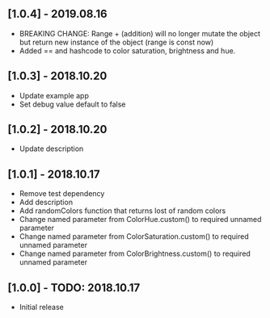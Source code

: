 ## [1.0.4] - 2019.08.16

* BREAKING CHANGE: Range + (addition) will no longer mutate the object but return new instance of the object (range is const now)
* Added == and hashcode to color saturation, brightness and hue.

## [1.0.3] - 2018.10.20

* Update example app
* Set debug value default to false

## [1.0.2] - 2018.10.20

* Update description

## [1.0.1] - 2018.10.17

* Remove test dependency
* Add description
* Add randomColors function that returns lost of random colors
* Change named parameter from ColorHue.custom() to required unnamed parameter
* Change named parameter from ColorSaturation.custom() to required unnamed parameter
* Change named parameter from ColorBrightness.custom() to required unnamed parameter

## [1.0.0] - TODO: 2018.10.17

* Initial release
